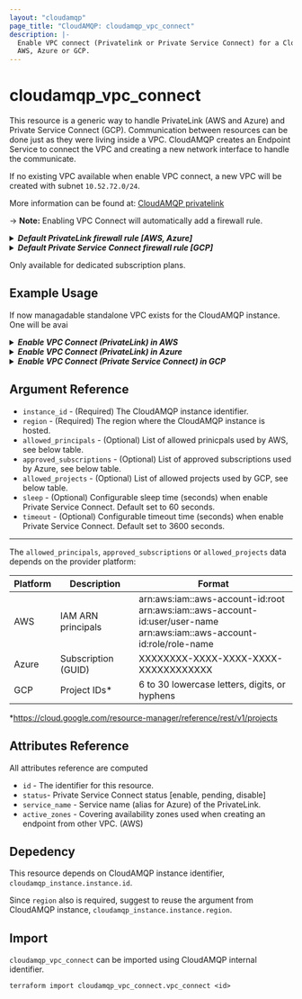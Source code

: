 ```yaml
---
layout: "cloudamqp"
page_title: "CloudAMQP: cloudamqp_vpc_connect"
description: |-
  Enable VPC connect (Privatelink or Private Service Connect) for a CloudAMQP instance hosted in
  AWS, Azure or GCP.
---
```


# cloudamqp_vpc_connect

This resource is a generic way to handle PrivateLink (AWS and Azure) and Private Service Connect (GCP).
Communication between resources can be done just as they were living inside a VPC. CloudAMQP creates an Endpoint
Service to connect the VPC and creating a new network interface to handle the communicate.

If no existing VPC available when enable VPC connect, a new VPC will be created with subnet `10.52.72.0/24`.

More information can be found at: [CloudAMQP privatelink](https://www.cloudamqp.com/docs/cloudamqp-privatelink.html)

-> **Note:** Enabling VPC Connect will automatically add a firewall rule.

<details>
 <summary>
    <b>
      <i>Default PrivateLink firewall rule [AWS, Azure]</i>
    </b>
  </summary>

```hcl
rules {
  Description = "PrivateLink setup"
  ip          = "<VPC Subnet>"
  ports       = []
  services    = ["AMQP", "AMQPS", "HTTPS", "STREAM", "STREAM_SSL", "STOMP", "STOMPS", "MQTT", "MQTTS"]
}
```

</details>

<details>
 <summary>
    <b>
      <i>Default Private Service Connect firewall rule [GCP]</i>
    </b>
  </summary>

```hcl
rules {
  Description = "Private Service Connect"
  ip          = "10.0.0.0/24"
  ports       = []
  services    = ["AMQP", "AMQPS", "HTTPS", "STREAM", "STREAM_SSL", "STOMP", "STOMPS", "MQTT", "MQTTS"]
}
```

</details>

Only available for dedicated subscription plans.

## Example Usage

If now managadable standalone VPC exists for the CloudAMQP instance. One will be avai

<details>
  <summary>
    <b>
      <i>Enable VPC Connect (PrivateLink) in AWS</i>
    </b>
  </summary>

```hcl
resource "cloudamqp_vpc" "vpc" {
  name = "Standalone VPC"
  region = "amazon-web-services::us-west-1"
  subnet = "10.56.72.0/24"
  tags = []
}

resource "cloudamqp_instance" "instance" {
  name   = "Instance 01"
  plan   = "bunny-1"
  region = "amazon-web-services::us-west-1"
  tags   = []
  vpc_id = cloudamqp_vpc.vpc.id
  keep_associated_vpc = true
}

resource "cloudamqp_vpc_connect" "vpc_connect" {
  instance_id = cloudamqp_instance.instance.id
  region = cloudamqp_instance.instance.region
  allowed_principals = [
    "arn:aws:iam::aws-account-id:user/user-name"
  ]
}
```

</details>

<details>
  <summary>
    <b>
      <i>Enable VPC Connect (PrivateLink) in Azure</i>
    </b>
  </summary>

```hcl
resource "cloudamqp_vpc" "vpc" {
  name = "Standalone VPC"
  region = "azure-arm::westus"
  subnet = "10.56.72.0/24"
  tags = []
}

resource "cloudamqp_instance" "instance" {
  name   = "Instance 01"
  plan   = "bunny-1"
  region = "azure-arm::westus"
  tags   = []
  vpc_id = cloudamqp_vpc.vpc.id
  keep_associated_vpc = true
}

resource "cloudamqp_vpc_connect" "vpc_connect" {
  instance_id = cloudamqp_instance.instance.id
  region = cloudamqp_instance.instance.region
  approved_subscriptions = [
    "XXXXXXXX-XXXX-XXXX-XXXX-XXXXXXXXXXXX"
  ]
}
```

</details>

<details>
  <summary>
    <b>
      <i>Enable VPC Connect (Private Service Connect) in GCP</i>
    </b>
  </summary>

```hcl
resource "cloudamqp_vpc" "vpc" {
  name = "Standalone VPC"
  region = "google-compute-engine::us-west1"
  subnet = "10.56.72.0/24"
  tags = []
}

resource "cloudamqp_instance" "instance" {
  name   = "Instance 01"
  plan   = "bunny-1"
  region = "google-compute-engine::us-west1"
  tags   = []
  vpc_id = cloudamqp_vpc.vpc.id
  keep_associated_vpc = true
}

resource "cloudamqp_vpc_connect" "vpc_connect" {
  instance_id = cloudamqp_instance.instance.id
  region = cloudamqp_instance.instance.region
  allowed_projects = [
    "some-project-123456"
  ]
}
```

</details>

## Argument Reference

* `instance_id` - (Required) The CloudAMQP instance identifier.
* `region` - (Required) The region where the CloudAMQP instance is hosted.
* `allowed_principals` - (Optional) List of allowed prinicpals used by AWS, see below table.
* `approved_subscriptions` - (Optional) List of approved subscriptions used by Azure, see below table.
* `allowed_projects` - (Optional) List of allowed projects used by GCP, see below table.
* `sleep` - (Optional) Configurable sleep time (seconds) when enable Private Service Connect.
  Default set to 60 seconds.
* `timeout` - (Optional) Configurable timeout time (seconds) when enable Private Service Connect.
  Default set to 3600 seconds.

___

The `allowed_principals`, `approved_subscriptions` or `allowed_projects` data depends on the provider platform:

| Platform | Description         | Format                                                                                                                             |
|----------|---------------------|------------------------------------------------------------------------------------------------------------------------------------|
| AWS      | IAM ARN principals  | arn:aws:iam::aws-account-id:root<br /> arn:aws:iam::aws-account-id:user/user-name<br /> arn:aws:iam::aws-account-id:role/role-name |
| Azure    | Subscription (GUID) | XXXXXXXX-XXXX-XXXX-XXXX-XXXXXXXXXXXX                                                                                               |
| GCP      | Project IDs*        | 6 to 30 lowercase letters, digits, or hyphens                                                                                      |

*https://cloud.google.com/resource-manager/reference/rest/v1/projects

## Attributes Reference

All attributes reference are computed

* `id`  - The identifier for this resource.
* `status`- Private Service Connect status [enable, pending, disable]
* `service_name` - Service name (alias for Azure) of the PrivateLink.
* `active_zones` - Covering availability zones used when creating an endpoint from other VPC. (AWS)

## Depedency

This resource depends on CloudAMQP instance identifier, `cloudamqp_instance.instance.id`.

Since `region` also is required, suggest to reuse the argument from CloudAMQP instance,
`cloudamqp_instance.instance.region`.

## Import

`cloudamqp_vpc_connect` can be imported using CloudAMQP internal identifier.

`terraform import cloudamqp_vpc_connect.vpc_connect <id>`
